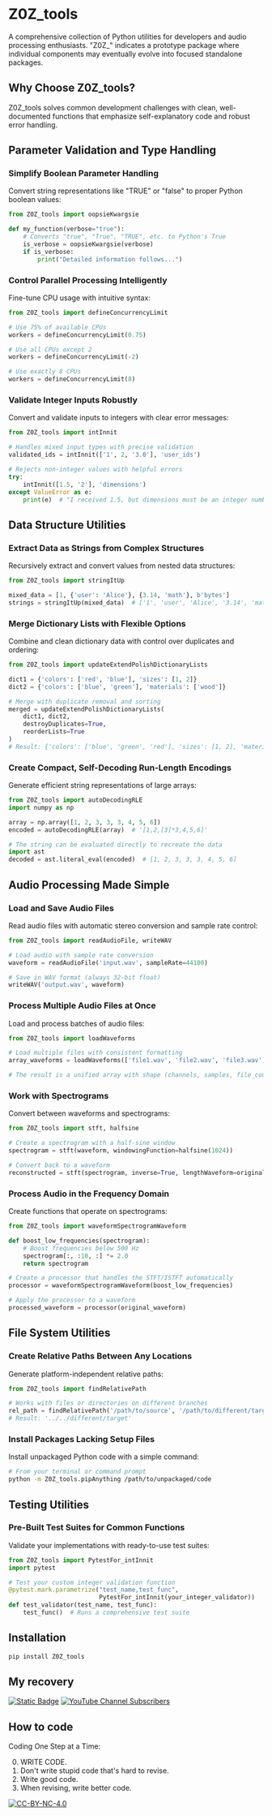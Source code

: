 # Z0Z_tools

A comprehensive collection of Python utilities for developers and audio processing enthusiasts. "Z0Z_" indicates a prototype package where individual components may eventually evolve into focused standalone packages.

## Why Choose Z0Z_tools?

Z0Z_tools solves common development challenges with clean, well-documented functions that emphasize self-explanatory code and robust error handling.

## Parameter Validation and Type Handling

### Simplify Boolean Parameter Handling

Convert string representations like "TRUE" or "false" to proper Python boolean values:

```python
from Z0Z_tools import oopsieKwargsie

def my_function(verbose="true"):
    # Converts "true", "True", "TRUE", etc. to Python's True
    is_verbose = oopsieKwargsie(verbose)
    if is_verbose:
        print("Detailed information follows...")
```

### Control Parallel Processing Intelligently

Fine-tune CPU usage with intuitive syntax:

```python
from Z0Z_tools import defineConcurrencyLimit

# Use 75% of available CPUs
workers = defineConcurrencyLimit(0.75)

# Use all CPUs except 2
workers = defineConcurrencyLimit(-2)

# Use exactly 8 CPUs
workers = defineConcurrencyLimit(8)
```

### Validate Integer Inputs Robustly

Convert and validate inputs to integers with clear error messages:

```python
from Z0Z_tools import intInnit

# Handles mixed input types with precise validation
validated_ids = intInnit(['1', 2, '3.0'], 'user_ids')

# Rejects non-integer values with helpful errors
try:
    intInnit([1.5, '2'], 'dimensions')
except ValueError as e:
    print(e)  # "I received 1.5, but dimensions must be an integer number."
```

## Data Structure Utilities

### Extract Data as Strings from Complex Structures

Recursively extract and convert values from nested data structures:

```python
from Z0Z_tools import stringItUp

mixed_data = [1, {'user': 'Alice'}, {3.14, 'math'}, b'bytes']
strings = stringItUp(mixed_data)  # ['1', 'user', 'Alice', '3.14', 'math', 'bytes']
```

### Merge Dictionary Lists with Flexible Options

Combine and clean dictionary data with control over duplicates and ordering:

```python
from Z0Z_tools import updateExtendPolishDictionaryLists

dict1 = {'colors': ['red', 'blue'], 'sizes': [1, 2]}
dict2 = {'colors': ['blue', 'green'], 'materials': ['wood']}

# Merge with duplicate removal and sorting
merged = updateExtendPolishDictionaryLists(
    dict1, dict2,
    destroyDuplicates=True,
    reorderLists=True
)
# Result: {'colors': ['blue', 'green', 'red'], 'sizes': [1, 2], 'materials': ['wood']}
```

### Create Compact, Self-Decoding Run-Length Encodings

Generate efficient string representations of large arrays:

```python
from Z0Z_tools import autoDecodingRLE
import numpy as np

array = np.array([1, 2, 3, 3, 3, 4, 5, 6])
encoded = autoDecodingRLE(array)  # '[1,2,[3]*3,4,5,6]'

# The string can be evaluated directly to recreate the data
import ast
decoded = ast.literal_eval(encoded)  # [1, 2, 3, 3, 3, 4, 5, 6]
```

## Audio Processing Made Simple

### Load and Save Audio Files

Read audio files with automatic stereo conversion and sample rate control:

```python
from Z0Z_tools import readAudioFile, writeWAV

# Load audio with sample rate conversion
waveform = readAudioFile('input.wav', sampleRate=44100)

# Save in WAV format (always 32-bit float)
writeWAV('output.wav', waveform)
```

### Process Multiple Audio Files at Once

Load and process batches of audio files:

```python
from Z0Z_tools import loadWaveforms

# Load multiple files with consistent formatting
array_waveforms = loadWaveforms(['file1.wav', 'file2.wav', 'file3.wav'])

# The result is a unified array with shape (channels, samples, file_count)
```

### Work with Spectrograms

Convert between waveforms and spectrograms:

```python
from Z0Z_tools import stft, halfsine

# Create a spectrogram with a half-sine window
spectrogram = stft(waveform, windowingFunction=halfsine(1024))

# Convert back to a waveform
reconstructed = stft(spectrogram, inverse=True, lengthWaveform=original_length)
```

### Process Audio in the Frequency Domain

Create functions that operate on spectrograms:

```python
from Z0Z_tools import waveformSpectrogramWaveform

def boost_low_frequencies(spectrogram):
    # Boost frequencies below 500 Hz
    spectrogram[:, :10, :] *= 2.0
    return spectrogram

# Create a processor that handles the STFT/ISTFT automatically
processor = waveformSpectrogramWaveform(boost_low_frequencies)

# Apply the processor to a waveform
processed_waveform = processor(original_waveform)
```

## File System Utilities

### Create Relative Paths Between Any Locations

Generate platform-independent relative paths:

```python
from Z0Z_tools import findRelativePath

# Works with files or directories on different branches
rel_path = findRelativePath('/path/to/source', '/path/to/different/target')
# Result: '../../different/target'
```

### Install Packages Lacking Setup Files

Install unpackaged Python code with a simple command:

```bash
# From your terminal or command prompt
python -m Z0Z_tools.pipAnything /path/to/unpackaged/code
```

## Testing Utilities

### Pre-Built Test Suites for Common Functions

Validate your implementations with ready-to-use test suites:

```python
from Z0Z_tools import PytestFor_intInnit
import pytest

# Test your custom integer validation function
@pytest.mark.parametrize("test_name,test_func",
                         PytestFor_intInnit(your_integer_validator))
def test_validator(test_name, test_func):
    test_func()  # Runs a comprehensive test suite
```

## Installation

```bash
pip install Z0Z_tools
```

## My recovery

[![Static Badge](https://img.shields.io/badge/2011_August-Homeless_since-blue?style=flat)](https://HunterThinks.com/support)
[![YouTube Channel Subscribers](https://img.shields.io/youtube/channel/subscribers/UC3Gx7kz61009NbhpRtPP7tw)](https://www.youtube.com/@HunterHogan)

## How to code

Coding One Step at a Time:

0. WRITE CODE.
1. Don't write stupid code that's hard to revise.
2. Write good code.
3. When revising, write better code.

[![CC-BY-NC-4.0](https://github.com/hunterhogan/Z0Z_tools/blob/main/CC-BY-NC-4.0.svg)](https://creativecommons.org/licenses/by-nc/4.0/)
